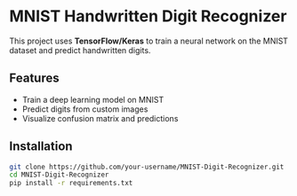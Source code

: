 
# MNIST Handwritten Digit Recognizer 

This project uses **TensorFlow/Keras** to train a neural network on the MNIST dataset and predict handwritten digits.

## Features
- Train a deep learning model on MNIST
- Predict digits from custom images
- Visualize confusion matrix and predictions

## Installation
```bash
git clone https://github.com/your-username/MNIST-Digit-Recognizer.git
cd MNIST-Digit-Recognizer
pip install -r requirements.txt

